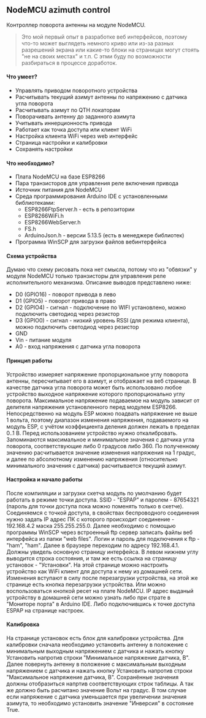## NodeMCU azimuth control

Контроллер поворота антенны на модуле NodeMCU.
>Это мой первый опыт в разработке веб интерфейсов, поэтому что-то может выглядеть немного криво или из-за разных разрешений экрана или  какие-то блоки на страницах могут стоять "не на своих местах" и т.п. С этми буду по возможности разбираться в процессе доработок.

#### Что умеет?
- Управлять приводом поворотного устройства
- Расчитывать текущий азимут антенны по напряжению с датчика угла поворота
- Расчитывать азимут по QTH локаторам
- Поворачивать антенну до заданного азимута
- Учитывать иннерционность привода
- Работает как точка доступа или клиент WiFi
- Настройка клиента WiFi через web интерфейс
- Страница настройки и калибровки
- Сохранять настройки

#### Что необходимо?
- Плата NodeMCU на базе ESP8266
- Пара транзисторов для управления реле включения привода
- Источник питания для NodeMCU
- Среда программирования Arduino IDE с установленными библиотеками:
  - ESP8266FtpServer.h - есть в репозитории
  - ESP8266WiFi.h
  - ESP8266WebServer.h
  - FS.h
  - ArduinoJson.h - версии 5.13.5 (есть в менеджере библиотек)
- Программа WinSCP для загрузки файлов вебинтерфейса
  
#### Схема устройства
Думаю что схему рисовать пока нет смысла, потому что из "обвязки" у модуля NodeMCU только транзисторы для управления реле исполнительного механизма. Описание выводов представлено ниже:
* D0 (GPIO16) - поворот привода в лево
* D1 (GPIO5) - поворот привода в право
* D2 (GPIO4) - сигнал - подключение по WIFI установлено, можно подключить светодиод через резистор
* D3 (GPIO0) - сигнал - низкий уровень RSSI (для режима клиента), можно подключить светодиод через резистор
* GND
* Vin - питание модуля
* A0 - вход напряжения с датчика угла поворота

#### Принцип работы
Устройство измеряет напряжение пропорциональное углу поворота антенны, пересчитывает его в азимут, и отображает на веб странице. В качестве датчика угла поворота может быть использовано любое устройство выходное напряжение которого пропорционально углу поворота. Максимальное напряжение подаваемое на модуль зависит от делителя напряжения установленного перед модулем ESP8266. Непосредственно на модуль ESP можно поадвать напряжение не выше 1 вольта, поэтому диапазон изменения напряжения, подаваемого на модуль ESP, с учётом коэффициента деления должен лежать в пределах 0..1 В. Перед использованием устройство нужно откалибровать. Запоминаются максимальное и минимальное значения с датчика угла поворота, соответствующие либо 0 градусов либо 360. По полученному значению расчитывается значение изменения напряжения на 1 градус, и далее по абсолютному изменению напряжения (относительно минимального значения с датчика) расчитывается текущий азимут.

#### Настройка и начало работы
После компиляции и загрузки скетча модуль по умолчанию будет работать в режиме точки доступа. SSID - "ESPAP" и паролем - 87654321 (пароль для точки доступа пока можно поменять только в скетче). Соединяемся с точкой доступа, в свойствах беспроводного соединения нужно задать IP адреc ПК с которого происходит соединение - 192.168.4.2 маска 255.255.255.0. Далее необходимо с помощью программы WinSCP через встроенный ftp сервер записать файлы веб интерфейса из папки "web files". Логин и пароль для подключения к ftp - "ham", "ham". Далее в браузере переходим по адресу 192.168.4.1. Должны увидель основную страницу интерфейса. В левом нижнем углу выводится строка состояния, и там же есть ссылка на страницу установок  - "Установки". На этой странице можно настроить устройство как WiFi клиент для доступа к нему из домашней сети. Изменения вступают в силу после перезагрузки устройства, на этой же странице есть кнопка перезагрузки устройства. Или можно воспользоваться кнопкой ресет на плате NodeMCU. IP адрес выданый устройству в домашней сети можно узнать либо при страте в "Мониторе порта" в Arduino IDE. Либо подключившись к точке доступа ESPAP на странице настроек.

#### Калибровка
На странице установок есть блок для калибровки устройства. Для калибровки сначала необходимо установить антенну в положение с минимальным выходным напряжением с датчика и нажать кнопку Установить напротив строки "Минимальное напряжение датчика, В". Далее повернуть антенну в положение с максимальным выходным напряжением с датчика и нажать кнопку Установить напротив строки "Максимальное напряжение датчика, В". Сохранённые значения должны отобразиться напртив соответствующих строк таблицы. А так же должно быть расчитано значение Вольт на градус. В том случае если напряжение с датчика уменьшается при увеличении значения азимута, то необходимо установить значение "Инверсия" в состояние True.
